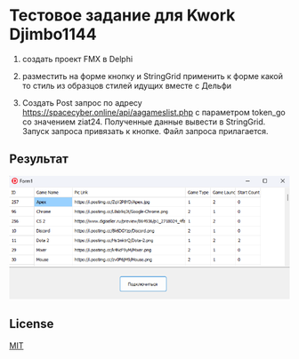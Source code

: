 # Тестовое задание для Kwork Djimbo1144

1) создать проект FMX в Delphi

2) разместить на форме кнопку и StringGrid применить к форме какой то стиль из образцов стилей идущих вместе с Дельфи

3) Создать Post запрос по адресу https://spacecyber.online/api/aagameslist.php c параметром token_go со значением ziat24. Полученные данные вывести в  StringGrid. Запуск запроса привязать к кнопке. Файл запроса прилагается.

## Результат
![What is this](Resource/Image/Result.png)


## License

[MIT](https://choosealicense.com/licenses/mit/)

